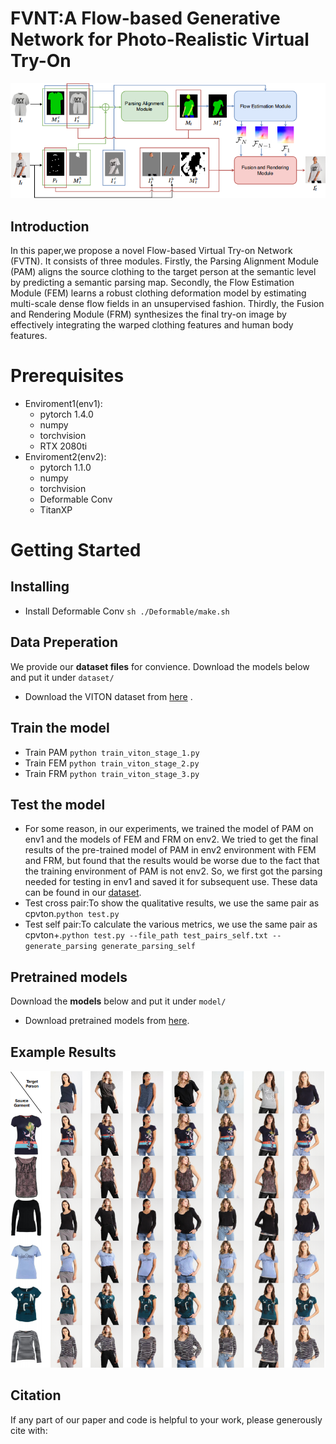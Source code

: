 # FVNT:A Flow-based Generative Network for Photo-Realistic Virtual Try-On

![image1.png](https://github.com/gxl-groups/FVNT/blob/main/pics/1.jpg)

## Introduction

In this paper,we propose a novel Flow-based Virtual Try-on Network (FVTN). It consists of three modules. Firstly, the Parsing Alignment Module (PAM) aligns the source clothing to the target person at the semantic level by predicting a semantic parsing map. Secondly, the Flow Estimation Module (FEM) learns a robust clothing deformation model by estimating multi-scale dense flow fields in an unsupervised fashion. Thirdly, the Fusion and Rendering Module (FRM) synthesizes the final try-on image by effectively integrating the warped clothing features and human body features.

# Prerequisites

- Enviroment1(env1): 
  - pytorch 1.4.0
  - numpy
  - torchvision
  - RTX 2080ti
- Enviroment2(env2):
  - pytorch 1.1.0
  - numpy
  - torchvision
  - Deformable Conv
  - TitanXP

# Getting Started

## Installing

- Install Deformable Conv `sh ./Deformable/make.sh` 

## Data Preperation

We provide our **dataset files**  for convience. Download the models below and put it under `dataset/`

- Download the VITON dataset from [here](https://pan.baidu.com/s/1ik27IF56ZK50bUmuu3WTCg?pwd=3m9y) .

## Train the model

- Train PAM `python train_viton_stage_1.py`
- Train FEM `python train_viton_stage_2.py`
- Train FRM `python train_viton_stage_3.py` 

## Test the model

- For some reason, in our experiments, we trained the model of PAM on env1 and the models of FEM and FRM on env2. We tried to get the final results of the pre-trained model of PAM in env2 environment with FEM and FRM, but found that the results would be worse due to the fact that the training environment of PAM is not env2. So, we first got the parsing needed for testing in env1 and saved it for subsequent use. These data can be found in our [dataset](https://pan.baidu.com/s/1ik27IF56ZK50bUmuu3WTCg?pwd=3m9y).
- Test cross pair:To show the qualitative results, we use the same pair as cpvton.`python test.py `
- Test self pair:To calculate the various metrics, we use the same pair as cpvton+.`python test.py --file_path test_pairs_self.txt --generate_parsing generate_parsing_self`

## Pretrained models

Download the **models** below and put it under `model/`

- Download pretrained models from [here](https://pan.baidu.com/s/1eHe85WQqhtwcmmeNR1V4AQ?pwd=u4v5).

## Example Results

![image2.png](https://github.com/gxl-groups/FVNT/blob/main/pics/2.jpg)

## Citation

If any part of our paper and code is helpful to your work, please generously cite with:

```

```
